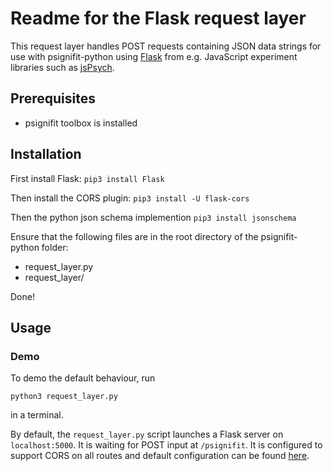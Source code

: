 # Readme for the Flask request layer

This request layer handles POST requests containing JSON data strings for use with psignifit-python using [Flask](https://flask.palletsprojects.com) from  e.g. JavaScript experiment libraries such as [jsPsych](https://www.jspsych.org).

## Prerequisites

- psignifit toolbox is installed

## Installation

First install Flask:
`pip3 install Flask`

Then install the CORS plugin:
`pip3 install -U flask-cors`

Then the python json schema implemention
`pip3 install jsonschema`

Ensure that the following files are in the root directory of the psignifit-python folder:
- request_layer.py
- request_layer/

Done!

## Usage

### Demo

To demo the default behaviour, run

`python3 request_layer.py`

in a terminal.

By default, the `request_layer.py` script launches a Flask server on `localhost:5000`. It is waiting for POST input at `/psignifit`. It is configured to support CORS on all routes and default configuration can be found [here](https://flask-cors.corydolphin.com/en/latest/api.html#extension). 
